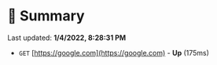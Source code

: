 # 📖 Summary
Last updated: **1/4/2022, 8:28:31 PM**

- `GET` [https://google.com](https://google.com) - **Up** (175ms)
